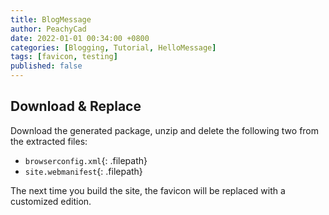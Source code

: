```yaml
---
title: BlogMessage
author: PeachyCad
date: 2022-01-01 00:34:00 +0800
categories: [Blogging, Tutorial, HelloMessage]
tags: [favicon, testing]
published: false
---
```



## Download & Replace

Download the generated package, unzip and delete the following two from the extracted files:

- `browserconfig.xml`{: .filepath}
- `site.webmanifest`{: .filepath}

The next time you build the site, the favicon will be replaced with a customized edition.
